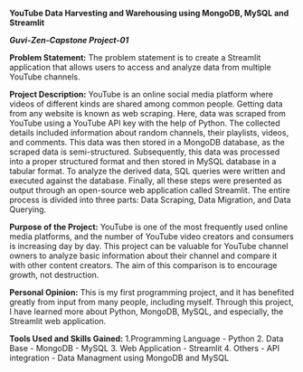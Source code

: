 ****YouTube Data Harvesting and Warehousing using MongoDB, MySQL and Streamlit****

***Guvi-Zen-Capstone Project-01***

**Problem Statement:**
The problem statement is to create a Streamlit application that allows users to access and analyze data from multiple YouTube channels.

**Project Description:**
YouTube is an online social media platform where videos of different kinds are shared among common people. Getting data from any website is known as web scraping. Here, data was scraped from YouTube using a YouTube API key with the help of Python. The collected details included information about random channels, their playlists, videos, and comments. This data was then stored in a MongoDB database, as the scraped data is semi-structured. Subsequently, this data was processed into a proper structured format and then stored in MySQL database in a tabular format. To analyze the derived data, SQL queries were written and executed against the database. Finally, all these steps were presented as output through an open-source web application called Streamlit. The entire process is divided into three parts: Data Scraping, Data Migration, and Data Querying.

**Purpose of the Project:**
YouTube is one of the most frequently used online media platforms, and the number of YouTube video creators and consumers is increasing day by day. This project can be valuable for YouTube channel owners to analyze basic information about their channel and compare it with other content creators. The aim of this comparison is to encourage growth, not destruction.

**Personal Opinion:**
This is my first programming project, and it has benefited greatly from input from many people, including myself. Through this project, I have learned more about Python, MongoDB, MySQL, and especially, the Streamlit web application.

**Tools Used and Skills Gained:**
1.Programming Language
    - Python 
2. Data Base
    - MongoDB
    - MySQL
3. Web Application
    - Streamlit
4. Others
    - API integration 
    - Data Managment using MongoDB and MySQL


